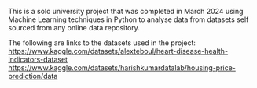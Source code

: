 This is a solo university project that was completed in March 2024 using Machine Learning techniques in Python to analyse data from datasets self sourced from any online data repository. 

The following are links to the datasets used in the project:
https://www.kaggle.com/datasets/alexteboul/heart-disease-health-indicators-dataset
https://www.kaggle.com/datasets/harishkumardatalab/housing-price-prediction/data
